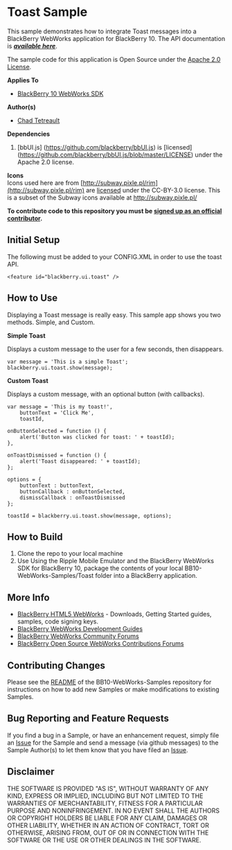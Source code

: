 # Toast Sample
This sample demonstrates how to integrate Toast messages into a BlackBerry WebWorks application for BlackBerry 10.  The API documentation is ***[available here](https://developer.blackberry.com/html5/apis/blackberry.ui.toast.html)***.

The sample code for this application is Open Source under the [Apache 2.0 License](http://www.apache.org/licenses/LICENSE-2.0.html).


**Applies To**

* [BlackBerry 10 WebWorks SDK](https://developer.blackberry.com/html5/download/sdk) 

**Author(s)** 

* [Chad Tetreault](http://www.twitter.com/chadtatro)

**Dependencies**

1. [bbUI.js] (https://github.com/blackberry/bbUI.js) is [licensed] (https://github.com/blackberry/bbUI.js/blob/master/LICENSE) under the Apache 2.0 license.

**Icons**<br/>
Icons used here are from [http://subway.pixle.pl/rim](http://subway.pixle.pl/rim) are [licensed](http://creativecommons.org/licenses/by/3.0/) under the CC-BY-3.0 license.  This is a subset of the Subway icons available at http://subway.pixle.pl/

**To contribute code to this repository you must be [signed up as an official contributor](http://blackberry.github.com/howToContribute.html).**

## Initial Setup

The following must be added to your CONFIG.XML in order to use the toast API.
```
<feature id="blackberry.ui.toast" />
```
## How to Use

Displaying a Toast message is really easy.  This sample app shows you two methods.  Simple, and Custom.

**Simple Toast**

Displays a custom message to the user for a few seconds, then disappears.
```
var message = 'This is a simple Toast';
blackberry.ui.toast.show(message);	
```

**Custom Toast**

Displays a custom message, with an optional button (with callbacks).

```
var message = 'This is my toast!',
    buttonText = 'Click Me',
    toastId,

onButtonSelected = function () {
   	alert('Button was clicked for toast: ' + toastId);
},

onToastDismissed = function () {
   	alert('Toast disappeared: ' + toastId);
};

options = {
   	buttonText : buttonText,
    buttonCallback : onButtonSelected,
    dismissCallback : onToastDismissed
};

toastId = blackberry.ui.toast.show(message, options);		
```

## How to Build

1. Clone the repo to your local machine
2. Use Using the Ripple Mobile Emulator and the BlackBerry WebWorks SDK for BlackBerry 10, package the contents of your local BB10-WebWorks-Samples/Toast folder into a BlackBerry application.

## More Info

* [BlackBerry HTML5 WebWorks](https://bdsc.webapps.blackberry.com/html5/) - Downloads, Getting Started guides, samples, code signing keys.
* [BlackBerry WebWorks Development Guides](https://bdsc.webapps.blackberry.com/html5/documentation)
* [BlackBerry WebWorks Community Forums](http://supportforums.blackberry.com/t5/Web-and-WebWorks-Development/bd-p/browser_dev)
* [BlackBerry Open Source WebWorks Contributions Forums](http://supportforums.blackberry.com/t5/BlackBerry-WebWorks/bd-p/ww_con)


## Contributing Changes

Please see the [README](https://github.com/blackberry/BB10-WebWorks-Samples) of the BB10-WebWorks-Samples repository for instructions on how to add new Samples or make modifications to existing Samples.


## Bug Reporting and Feature Requests

If you find a bug in a Sample, or have an enhancement request, simply file an [Issue](https://github.com/blackberry/BB10-WebWorks-Samples/issues) for the Sample and send a message (via github messages) to the Sample Author(s) to let them know that you have filed an [Issue](https://github.com/blackberry/BB10-WebWorks-Samples/issues).

## Disclaimer

THE SOFTWARE IS PROVIDED "AS IS", WITHOUT WARRANTY OF ANY KIND, EXPRESS OR IMPLIED, INCLUDING BUT NOT LIMITED TO THE WARRANTIES OF MERCHANTABILITY, FITNESS FOR A PARTICULAR PURPOSE AND NONINFRINGEMENT. IN NO EVENT SHALL THE AUTHORS OR COPYRIGHT HOLDERS BE LIABLE FOR ANY CLAIM, DAMAGES OR OTHER LIABILITY, WHETHER IN AN ACTION OF CONTRACT, TORT OR OTHERWISE, ARISING FROM, OUT OF OR IN CONNECTION WITH THE SOFTWARE OR THE USE OR OTHER DEALINGS IN THE SOFTWARE.